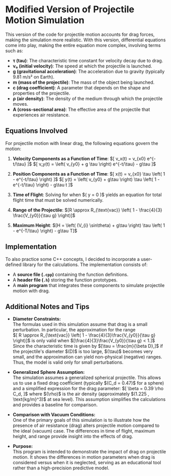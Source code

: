 # Modified Version of Projectile Motion Simulation

This version of the code for projectile motion accounts for drag forces, making the simulation more realistic. With this version, differential equations come into play, making the entire equation more complex, involving terms such as:

- **τ (tau)**: The characteristic time constant for velocity decay due to drag.
- **v₀ (initial velocity)**: The speed at which the projectile is launched.
- **g (gravitational acceleration)**: The acceleration due to gravity (typically 9.81 m/s² on Earth).
- **m (mass of the projectile)**: The mass of the object being launched.
- **c (drag coefficient)**: A parameter that depends on the shape and properties of the projectile.
- **ρ (air density)**: The density of the medium through which the projectile moves.
- **A (cross-sectional area)**: The effective area of the projectile that experiences air resistance.

## Equations Involved
For projectile motion with linear drag, the following equations govern the motion:

1. **Velocity Components as a Function of Time**:
   \$[ v_x(t) = v_{x0} e^{-t/\tau} \]$
   \$[ v_y(t) = \left( v_{y0} + g \tau \right) e^{-t/\tau} - g\tau \]$

2. **Position Components as a Function of Time**:
   \$[ x(t) = v_{x0} \tau \left( 1 - e^{-t/\tau} \right) \]$
   \$[ y(t) = \left( v_{y0} + g\tau \right) \tau \left( 1 - e^{-t/\tau} \right) - g\tau t \]$

3. **Time of Flight**:
   Solving for when \$( y = 0 \)$ yields an equation for total flight time that must be solved numerically.

4. **Range of the Projectile**:
   \$[R \approx R_{\text{vac}} \left( 1 - \frac{4}{3} \frac{V_{y0}}{\tau g} \right)\]$

6. **Maximum Height**:
   \$[H = \left( (V_{i} \sin\theta) + g\tau \right) \tau \left( 1 - e^{-T/\tau} \right) - g\tau T\]$

## Implementation
To also practice some C++ concepts, I decided to incorporate a user-defined library for the calculations. The implementation consists of:

- A **source file (`.cpp`)** containing the function definitions.
- A **header file (`.h`)** storing the function prototypes.
- A **main program** that integrates these components to simulate projectile motion with drag.


## Additional Notes and Tips

- **Diameter Constraints:**  
  The formulas used in this simulation assume that drag is a small perturbation. In particular, the approximation for the range  
  \$[ R \approx R_{\text{vac}} \left( 1 - \frac{4}{3}\frac{V_{y0}}{\tau g} \right)\]$
  is only valid when
  \$[\frac{4}{3}\frac{V_{y0}}{\tau g} < 1.\]$
  Since the characteristic time is given by
  \$[\tau = \frac{m}{\beta D},\]$
  if the projectile's diameter \$(D\)$ is too large, \$(\tau\)$ becomes very small, and the approximation can yield non-physical 
  (negative) ranges. Thus, the model is valid only for small perturbations.

- **Generalized Sphere Assumption:**  
  The simulation assumes a generalized spherical projectile. This allows us to use a fixed drag coefficient (typically \$(C_d = 0.47\)$ for a sphere) and a simplified expression for the drag parameter:
  \$[
  \beta = 0.39 \rho C_d,
  \]$
  where \$(\rho\)$ is the air density (approximately \$(1.225 \, \text{kg/m}^3\)$ at sea level). This assumption simplifies the calculations and provides a baseline for comparison.

- **Comparison with Vacuum Conditions:**  
  One of the primary goals of this simulation is to illustrate how the presence of air resistance (drag) alters projectile motion compared to the ideal (vacuum) case. The differences in time of flight, maximum height, and range provide insight into the effects of drag.

- **Purpose:**  
  This program is intended to demonstrate the impact of drag on projectile motion. It shows the differences in motion parameters when drag is considered versus when it is neglected, serving as an educational tool rather than a high-precision predictive model.

